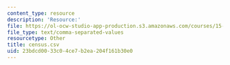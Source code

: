 ```yaml
---
content_type: resource
description: 'Resource:'
file: https://ol-ocw-studio-app-production.s3.amazonaws.com/courses/15-071-the-analytics-edge-spring-2017/23bdcd0033c04ce7b2ea204f161b30e0_census.csv
file_type: text/comma-separated-values
resourcetype: Other
title: census.csv
uid: 23bdcd00-33c0-4ce7-b2ea-204f161b30e0
---
```

